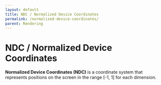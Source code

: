 ```yaml
---
layout: default
title: NDC / Normalized Device Coordinates
permalink: /normalized-device-coordinates/
parent: Rendering
---
```


# NDC / Normalized Device Coordinates

**Normalized Device Coordinates (NDC)** is a coordinate system that represents positions on the screen in the range [-1, 1] for each dimension.